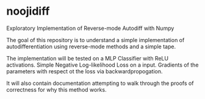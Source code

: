 # noojidiff
Exploratory Implementation of Reverse-mode Autodiff with Numpy

The goal of this repository is to understand a simple implementation of autodifferentiation using reverse-mode methods and a simple tape.

The implementation will be tested on a MLP Classifier with ReLU activations. 
Simple Negative Log-likelihood Loss on a input.
Gradients of the parameters with respect ot the loss via backwardpropogation. 

It will also contain documentation attempting to walk through the proofs of correctness for why this method works.
